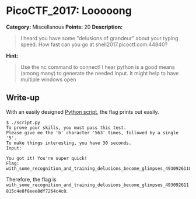 # PicoCTF_2017: Looooong

**Category:** Miscellanous
**Points:** 20
**Description:**

>I heard you have some "delusions of grandeur" about your typing speed. How fast can you go at shell2017.picoctf.com:44840?

**Hint:**

>Use the nc command to connect!
I hear python is a good means (among many) to generate the needed input.
It might help to have multiple windows open

## Write-up
With an easily designed [Python script](script.py), the flag prints out easily.

    $ ./script.py 
    To prove your skills, you must pass this test.
    Please give me the 'b' character '563' times, followed by a single '5'.
    To make things interesting, you have 30 seconds.
    Input:

    You got it! You're super quick!
    Flag: with_some_recognition_and_training_delusions_become_glimpses_493092611815c4e8f8eee8df7264c4c0

Therefore, the flag is `with_some_recognition_and_training_delusions_become_glimpses_493092611815c4e8f8eee8df7264c4c0`.
<!--stackedit_data:
eyJoaXN0b3J5IjpbMzgzMTM0NTUxXX0=
-->